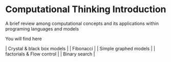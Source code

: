 # Computational Thinking Introduction

A brief review among computational concepts and its applications
within programing languages and models

You will find here 

| Crystal & black box models |
| Fibonacci |
| Simple graphed models |
| factorials & Flow control |
| Binary search |